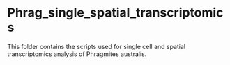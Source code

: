 # Phrag_single_spatial_transcriptomics
This folder contains the scripts used for single cell and spatial transcriptomics analysis of Phragmites australis.
